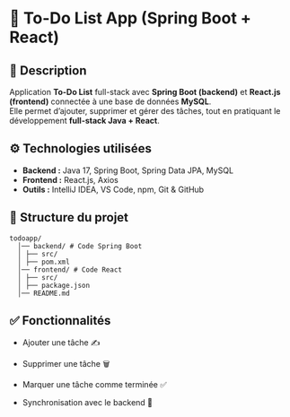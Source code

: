 # 📝 To-Do List App (Spring Boot + React)

## 📌 Description
Application **To-Do List** full-stack avec **Spring Boot (backend)** et **React.js (frontend)** connectée à une base de données **MySQL**.  
Elle permet d’ajouter, supprimer et gérer des tâches, tout en pratiquant le développement **full-stack Java + React**.



## ⚙️ Technologies utilisées
- **Backend :** Java 17, Spring Boot, Spring Data JPA, MySQL
- **Frontend :** React.js, Axios
- **Outils :** IntelliJ IDEA, VS Code, npm, Git & GitHub



## 📂 Structure du projet
```
todoapp/
  │── backend/ # Code Spring Boot
  │ ├── src/
  │ ├── pom.xml
  │── frontend/ # Code React
  │ ├── src/
  │ ├── package.json
  │── README.md
```



## ✅ Fonctionnalités

- Ajouter une tâche ✍️

- Supprimer une tâche 🗑️

- Marquer une tâche comme terminée ✅

- Synchronisation avec le backend 🔄
